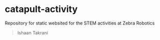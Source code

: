 # catapult-activity

Repository for static websited for the STEM activities at Zebra Robotics

> Ishaan Takrani
